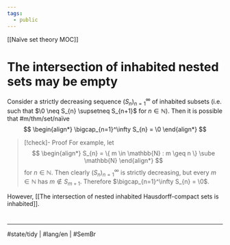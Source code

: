 ```yaml
---
tags:
  - public
---
```

[[Naïve set theory MOC]]
# The intersection of inhabited nested sets may be empty

Consider a strictly decreasing sequence $(S_n)_{n=1}^\infty$ of inhabited subsets (i.e. such that $\0 \neq S_{n} \supsetneq S_{n+1}$ for $n \in \mathbb{N}$).
Then it is possible that #m/thm/set/naïve
$$
\begin{align*}
\bigcap_{n=1}^\infty S_{n} = \0
\end{align*}
$$

> [!check]- Proof
> For example, let
> $$
> \begin{align*}
> S_{n} = \{ m \in \mathbb{N} : m \geq n \} \sube \mathbb{N}
> \end{align*}
> $$
> for $n \in \mathbb{N}$.
> Then clearly $(S_n)_{n=1}^\infty$ is strictly decreasing,
> but every $m \in \mathbb{N}$ has $m \notin S_{m+1}$.
> Therefore $\bigcap_{n=1}^\infty S_{n} = \0$.
> <span class="QED"/>

However, [[The intersection of nested inhabited Hausdorff-compact sets is inhabited]].

#
---
#state/tidy | #lang/en | #SemBr
